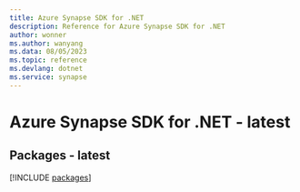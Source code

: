 ```yaml
---
title: Azure Synapse SDK for .NET
description: Reference for Azure Synapse SDK for .NET
author: wonner
ms.author: wanyang
ms.data: 08/05/2023
ms.topic: reference
ms.devlang: dotnet
ms.service: synapse
---
```

# Azure Synapse SDK for .NET - latest
## Packages - latest
[!INCLUDE [packages](synapse-index.md)]